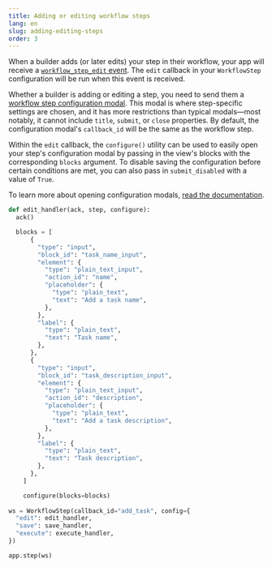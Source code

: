 ```yaml
---
title: Adding or editing workflow steps
lang: en
slug: adding-editing-steps
order: 3
---
```


<div class='section-content'>

When a builder adds (or later edits) your step in their workflow, your app will receive a [`workflow_step_edit` event](https://api.slack.com/reference/workflows/workflow_step_edit). The `edit` callback in your `WorkflowStep` configuration will be run when this event is received.

Whether a builder is adding or editing a step, you need to send them a [workflow step configuration modal](https://api.slack.com/reference/workflows/configuration-view). This modal is where step-specific settings are chosen, and it has more restrictions than typical modals—most notably, it cannot include `title​`, `submit​`, or `close`​ properties. By default, the configuration modal's `callback_id` will be the same as the workflow step.

Within the `edit` callback, the `configure()` utility can be used to easily open your step's configuration modal by passing in the view's blocks with the corresponding `blocks` argument. To disable saving the configuration before certain conditions are met, you can also pass in `submit_disabled` with a value of `True`.

To learn more about opening configuration modals, [read the documentation](https://api.slack.com/workflows/steps#handle_config_view).

</div>

```python
def edit_handler(ack, step, configure):
  ack()

  blocks = [
      {
        "type": "input",
        "block_id": "task_name_input",
        "element": {
          "type": "plain_text_input",
          "action_id": "name",
          "placeholder": {
            "type": "plain_text",
            "text": "Add a task name",
          },
        },
        "label": {
          "type": "plain_text",
          "text": "Task name",
        },
      },
      {
        "type": "input",
        "block_id": "task_description_input",
        "element": {
          "type": "plain_text_input",
          "action_id": "description",
          "placeholder": {
            "type": "plain_text",
            "text": "Add a task description",
          },
        },
        "label": {
          "type": "plain_text",
          "text": "Task description",
        },
      },
    ]

    configure(blocks=blocks)
  
ws = WorkflowStep(callback_id="add_task", config={
  "edit": edit_handler,
  "save": save_handler,
  "execute": execute_handler,
})

app.step(ws)
```
